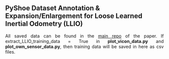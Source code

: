 <h2>PyShoe Dataset Annotation & Expansion/Enlargement for Loose Learned Inertial Odometry (LLIO)</h2>
<p align="justify">All saved data can be found in the <a href="https://github.com/mtahakoroglu/LLIO">main repo</a> of the paper. If extract_LLIO_training_data = True in <b>plot_vicon_data.py</b> and <b>plot_own_sensor_data.py</b>, then training data will be saved in here as csv files.</p>